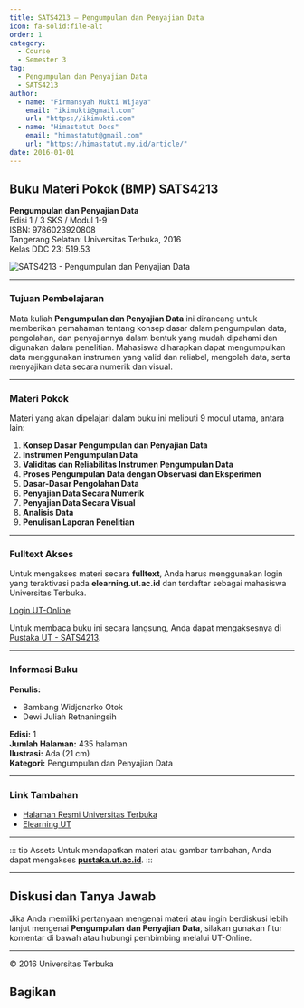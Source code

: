 ```yaml
--- 
title: SATS4213 – Pengumpulan dan Penyajian Data
icon: fa-solid:file-alt
order: 1
category:
  - Course
  - Semester 3
tag:
  - Pengumpulan dan Penyajian Data
  - SATS4213
author:
  - name: "Firmansyah Mukti Wijaya"
    email: "ikimukti@gmail.com"
    url: "https://ikimukti.com"
  - name: "Himastatut Docs"
    email: "himastatut@gmail.com"
    url: "https://himastatut.my.id/article/"
date: 2016-01-01
--- 
```


## Buku Materi Pokok (BMP) SATS4213

**Pengumpulan dan Penyajian Data**  
Edisi 1 / 3 SKS / Modul 1-9  
ISBN: 9786023920808  
Tangerang Selatan: Universitas Terbuka, 2016  
Kelas DDC 23: 519.53  

![SATS4213 - Pengumpulan dan Penyajian Data](https://pustaka.ut.ac.id/lib/wp-content/uploads/2017/04/SATS4213-1.jpg)

--- 

### Tujuan Pembelajaran

Mata kuliah **Pengumpulan dan Penyajian Data** ini dirancang untuk memberikan pemahaman tentang konsep dasar dalam pengumpulan data, pengolahan, dan penyajiannya dalam bentuk yang mudah dipahami dan digunakan dalam penelitian. Mahasiswa diharapkan dapat mengumpulkan data menggunakan instrumen yang valid dan reliabel, mengolah data, serta menyajikan data secara numerik dan visual.

--- 

### Materi Pokok

Materi yang akan dipelajari dalam buku ini meliputi 9 modul utama, antara lain:

1. **Konsep Dasar Pengumpulan dan Penyajian Data**
2. **Instrumen Pengumpulan Data**
3. **Validitas dan Reliabilitas Instrumen Pengumpulan Data**
4. **Proses Pengumpulan Data dengan Observasi dan Eksperimen**
5. **Dasar-Dasar Pengolahan Data**
6. **Penyajian Data Secara Numerik**
7. **Penyajian Data Secara Visual**
8. **Analisis Data**
9. **Penulisan Laporan Penelitian**

--- 

### Fulltext Akses

Untuk mengakses materi secara **fulltext**, Anda harus menggunakan login yang teraktivasi pada **elearning.ut.ac.id** dan terdaftar sebagai mahasiswa Universitas Terbuka.

[Login UT-Online](http://elearning.ut.ac.id)

Untuk membaca buku ini secara langsung, Anda dapat mengaksesnya di [Pustaka UT - SATS4213](https://pustaka.ut.ac.id/lib/sats4213-pengumpulan-dan-penyajian-data/).

--- 

### Informasi Buku

**Penulis:**  
- Bambang Widjonarko Otok  
- Dewi Juliah Retnaningsih  

**Edisi:** 1  
**Jumlah Halaman:** 435 halaman  
**Ilustrasi:** Ada (21 cm)  
**Kategori:** Pengumpulan dan Penyajian Data  

--- 

### Link Tambahan

- [Halaman Resmi Universitas Terbuka](https://www.ut.ac.id)
- [Elearning UT](http://elearning.ut.ac.id)

--- 

::: tip Assets
Untuk mendapatkan materi atau gambar tambahan, Anda dapat mengakses **[pustaka.ut.ac.id](https://pustaka.ut.ac.id)**.
:::

--- 

## Diskusi dan Tanya Jawab

Jika Anda memiliki pertanyaan mengenai materi atau ingin berdiskusi lebih lanjut mengenai **Pengumpulan dan Penyajian Data**, silakan gunakan fitur komentar di bawah atau hubungi pembimbing melalui UT-Online.

--- 

<footer>
  <p>© 2016 Universitas Terbuka</p>
</footer>


## Bagikan
<Share colorful />
<GitContributors />
<GitChangelog />